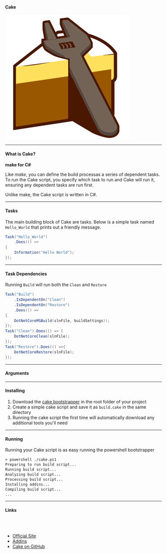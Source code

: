 #### Cake

![logo](img/cake-build-logo.png)


---

#### What is Cake?

**make for C#**

Like *make*, you can define the build processas a series of dependent tasks.  To run the Cake script, you specify which task to run and Cake will run it, ensuring any dependent tasks are run first.

Unlike make, the Cake script is written in C#.

--- 

#### Tasks

The main building block of Cake are tasks.  Below is a simple task named `Hello_World` that prints out a friendly message.

```csharp
Task("Hello_World")
    .Does(() =>
{
    Information("Hello World");
});
```

---

#### Task Dependencies

Running `Build` will  run both the `Clean` and `Restore`

```csharp
Task("Build")
    .IsDependentOn("Clean")
    .IsDependentOn("Restore")
    .Does(() =>
{
    DotNetCoreMSBuild(slnFile, buildSettings));
});
Task("Clean").Does(() => {
    DotNetCoreClean(slnFile);
});
Task("Restore").Does(() =>{
    DotNetCoreRestore(slnFile);
});
```
---

#### Arguments

---

#### Installing

1. Download the [cake bootstrapper](https://raw.githubusercontent.com/cake-build/resources/master/build.ps1) in the root folder of your project
2. Create a simple cake script and save it as `build.cake` in the same directory
3. Running the cake script the first time will automatically download any additional tools you'll need

---

#### Running 

Running your Cake script is as easy running the powershell bootstrapper

```
> powershell ./cake.ps1
Preparing to run build script...
Running build script...
Analyzing build script...
Processing build script...
Installing addins...
Compiling build script...
...
```

---

#### Links

<br/>
<br/>

* [Official Site](http://cakebuild.net/)
* [Addins](https://cakebuild.net/addins/)
* [Cake on GitHub](https://github.com/cake-build/cake)